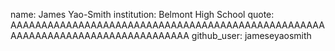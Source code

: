 name: James Yao-Smith
institution: Belmont High School
quote: AAAAAAAAAAAAAAAAAAAAAAAAAAAAAAAAAAAAAAAAAAAAAAAAAAAAAAAAAAAAAAAAAAAAAAAAAAAAAAAA
github_user: jameseyaosmith
